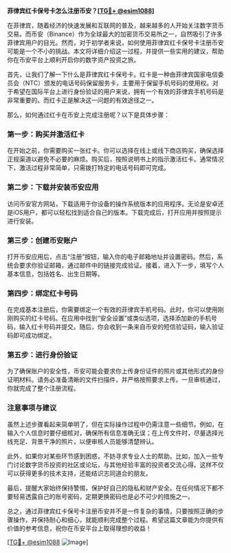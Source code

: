 **菲律宾红卡保号卡怎么注册币安？[[TG💪+ @esim1088](https://t.me/s/esim1088)]**

在菲律宾，随着经济的快速发展和互联网的普及，越来越多的人开始关注数字货币交易。而币安（Binance）作为全球最大的加密货币交易所之一，自然吸引了许多菲律宾用户的目光。然而，对于初学者来说，如何使用菲律宾红卡保号卡注册币安可能是一个不小的挑战。本文将详细介绍这一过程，并提供一些实用的建议，帮助你在币安平台上顺利开启你的数字资产投资之旅。

首先，让我们了解一下什么是菲律宾红卡保号卡。红卡是一种由菲律宾国家电信委员会（NTC）颁发的电话号码保留服务卡，主要用于保留手机号码的使用权。对于希望在国际平台上进行身份验证的用户来说，拥有一个有效的菲律宾手机号码是非常重要的。而红卡正是解决这一问题的有效途径之一。

那么，如何通过红卡在币安上完成注册呢？以下是具体步骤：

### 第一步：购买并激活红卡

在开始之前，你需要购买一张红卡。你可以选择在线上或线下商店购买，确保选择正规渠道以避免不必要的麻烦。购买后，按照说明书上的指示激活红卡。通常情况下，激活过程非常简单，只需拨打特定的电话号码即可完成。

### 第二步：下载并安装币安应用

访问币安官方网站，下载适用于你设备的操作系统版本的应用程序。无论是安卓还是iOS用户，都可以轻松找到适合自己的版本。下载完成后，打开应用并按照提示进行安装。

### 第三步：创建币安账户

打开币安应用后，点击“注册”按钮，输入你的电子邮箱地址并设置密码。然后，系统会要求你验证邮箱，通过邮件中的链接完成验证。接着，进入下一步，填写个人基本信息，包括姓名、出生日期等。

### 第四步：绑定红卡号码

在完成基本注册后，你需要绑定一个有效的菲律宾手机号码。此时，你可以使用刚刚购买的红卡号码。在应用中找到“安全设置”或类似选项，选择添加新的手机号码，输入红卡号码并提交。随后，你会收到一条来自币安的短信验证码，输入验证码即可成功绑定。

### 第五步：进行身份验证

为了确保账户的安全性，币安可能会要求你上传身份证件的照片或其他形式的身份证明材料。请务必准备清晰的文件扫描件，并严格按照要求上传。一旦审核通过，你就完成了整个注册流程。

### 注意事项与建议

虽然上述步骤看起来简单明了，但在实际操作过程中仍需注意一些细节。例如，在输入个人信息时要仔细核对，确保所有信息准确无误；在上传文件时，尽量选择光线充足、背景干净的照片，以便审核人员能够清楚辨认。

此外，如果你对某些环节感到困惑，不妨寻求专业人士的帮助。比如，加入一些专门讨论数字货币投资的社区或论坛，与其他经验丰富的投资者交流心得。这样不仅可以获得更多的技术支持，还能结识志同道合的朋友。

最后，提醒大家始终保持警惕，保护好自己的隐私和财产安全。在任何情况下都不要轻易透露自己的账号密码，定期更换密码也是必不可少的措施之一。

总之，通过菲律宾红卡保号卡注册币安并不是一件复杂的事情，只要按照正确的步骤操作，并保持耐心和细心，就能顺利完成整个过程。希望这篇文章能为你提供有价值的参考信息，祝你在币安平台上取得理想的收益！

[[TG💪+ @esim1088](https://t.me/s/esim1088) ![Image](https://i.postimg.cc/4NQfJmqS/Snipaste-2025-05-13-00-14-12.png)]